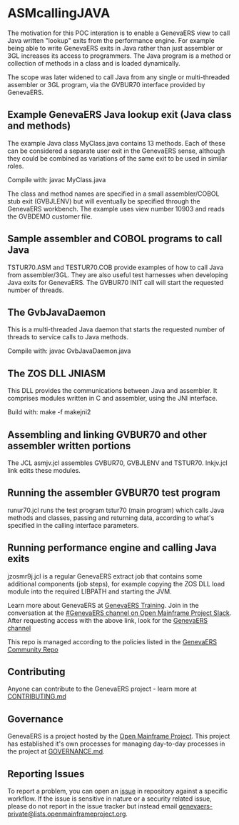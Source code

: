 # ASMcallingJAVA

The motivation for this POC interation is to enable a GenevaERS view to call Java written "lookup" exits from the performance engine. For example being able to write GenevaERS exits in Java rather than just assembler or 3GL increases its access to programmers. The Java program is a method or collection of methods in a class and is loaded dynamically.

The scope was later widened to call Java from any single or multi-threaded assembler or 3GL program, via the GVBUR70 interface provided by GenevaERS.

## Example GenevaERS Java lookup exit (Java class and methods)

The example Java class MyClass.java contains 13 methods. Each of these can be considered a separate user exit in the GenevaERS sense, although they could be combined as variations of the same exit to be used in similar roles.

Compile with: javac MyClass.java

 The class and method names are specified in a small assembler/COBOL stub exit (GVBJLENV) but will eventually be specified through the GenevaERS workbench. The example uses view number 10903 and reads the GVBDEMO customer file.

## Sample assembler and COBOL programs to call Java

TSTUR70.ASM and TESTUR70.COB provide examples of how to call Java from assembler/3GL. They are also useful test harnesses when developing Java exits for GenevaERS. The GVBUR70 INIT call will start the requested number of threads.

## The GvbJavaDaemon

This is a multi-threaded Java daemon that starts the requested number of threads to service calls to Java methods.

Compile with: javac GvbJavaDaemon.java

## The ZOS DLL JNIASM

This DLL provides the communications between Java and assembler. It comprises modules written in C and assembler, using the JNI interface.

Build with: make -f makejni2

## Assembling and linking GVBUR70 and other assembler written portions

The JCL asmjv.jcl assembles GVBUR70, GVBJLENV and TSTUR70. lnkjv.jcl link edits these modules.

## Running the assembler GVBUR70 test program

runur70.jcl runs the test program tstur70 (main program) which calls Java methods and classes, passing and returning data, according to what's specified in the calling interface parameters.

## Running performance engine and calling Java exits

jzosmr9j.jcl is a regular GenevaERS extract job that contains some additional components (job steps), for example copying the ZOS DLL load module into the required LIBPATH and starting the JVM.


Learn more about GenevaERS at [GenevaERS Training](https://genevaers.org/training-videos/).  Join in the conversation at the [#GenevaERS channel on Open Mainframe Project Slack](https://slack.openmainframeproject.org). After requesting access with the above link, look for the [GenevaERS channel](https://openmainframeproject.slack.com/archives/C01711931GA)

This repo is managed according to the policies listed in the [GenevaERS Community Repo](https://github.com/genevaers/community)

## Contributing
Anyone can contribute to the GenevaERS project - learn more at [CONTRIBUTING.md](https://github.com/genevaers/community/blob/master/CONTRIBUTING.md)

## Governance
GenevaERS is a project hosted by the [Open Mainframe Project](https://openmainframeproject.org). This project has established it's own processes for managing day-to-day processes in the project at [GOVERNANCE.md](https://github.com/genevaers/community/blob/master/GOVERNANCE.md).

## Reporting Issues
To report a problem, you can open an [issue](https://github.com/genevaers/gvblib/issues) in repository against a specific workflow. If the issue is sensitive in nature or a security related issue, please do not report in the issue tracker but instead email  genevaers-private@lists.openmainframeproject.org.
